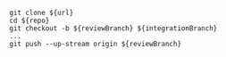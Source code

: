     git clone ${url}
    cd ${repo}
    git checkout -b ${reviewBranch} ${integrationBranch}
    ...
    git push --up-stream origin ${reviewBranch}

